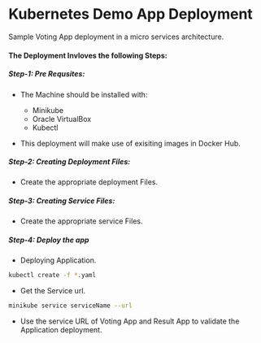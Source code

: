 # Kubernetes Demo App Deployment
Sample Voting App deployment in a micro services architecture.

#### The Deployment Invloves the following Steps:

##### Step-1: Pre Requsites:
* The Machine should be installed with:
  * Minikube
  * Oracle VirtualBox
  * Kubectl

* This deployment will make use of exisiting images in Docker Hub.

##### Step-2: Creating Deployment Files:
* Create the appropriate deployment Files.

##### Step-3: Creating Service Files:
* Create the appropriate service Files.

##### Step-4: Deploy the app
* Deploying Application.
```bash
kubectl create -f *.yaml
```
* Get the Service url.
```bash
minikube service serviceName --url
```
* Use the service URL of Voting App and Result App to validate the Application deployment.


